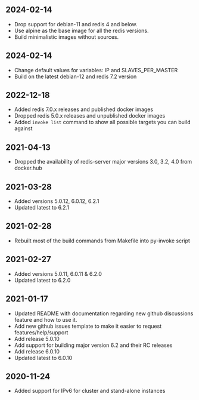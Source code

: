## 2024-02-14

* Drop support for debian-11 and redis 4 and below.
* Use alpine as the base image for all the redis versions.
* Build minimalistic images without sources.

## 2024-02-14

* Change default values for variables: IP and SLAVES_PER_MASTER
* Build on the latest debian-12 and redis 7.2 version

## 2022-12-18

* Added redis 7.0.x releases and published docker images
* Dropped redis 5.0.x releases and unpublished docker images
* Added `invoke list` command to show all possible targets you can build against

## 2021-04-13

* Dropped the availability of redis-server major versions 3.0, 3.2, 4.0 from docker.hub

## 2021-03-28

* Added versions 5.0.12, 6.0.12, 6.2.1
* Updated latest to 6.2.1

## 2021-02-28

* Rebuilt most of the build commands from Makefile into py-invoke script

## 2021-02-27

* Added versions 5.0.11, 6.0.11 & 6.2.0
* Updated latest to 6.2.0

## 2021-01-17

* Updated README with documentation regarding new github discussions feature and how to use it.
* Add new github issues template to make it easier to request features/help/support
* Add release 5.0.10
* Add support for building major version 6.2 and their RC releases
* Add release 6.0.10
* Updated latest to 6.0.10

## 2020-11-24

* Added support for IPv6 for cluster and stand-alone instances
